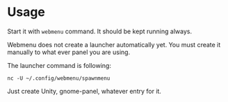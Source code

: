 # Usage

Start it with `webmenu` command. It should be kept running always.

Webmenu does not create a launcher automatically yet. You must create it
manually to what ever panel you are using.

The launcher command is following:

    nc -U ~/.config/webmenu/spawnmenu

Just create Unity, gnome-panel, whatever entry for it.

